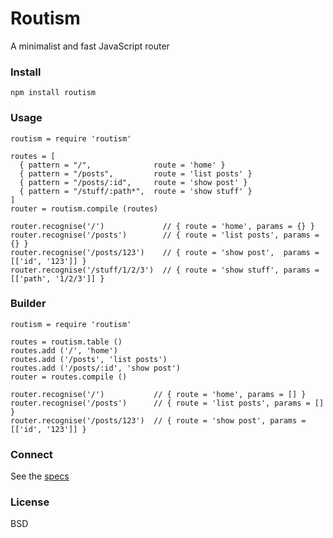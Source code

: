 # Routism

A minimalist and fast JavaScript router

### Install

    npm install routism

### Usage

```PogoScript
routism = require 'routism'

routes = [
  { pattern = "/",              route = 'home' }
  { pattern = "/posts",         route = 'list posts' }
  { pattern = "/posts/:id",     route = 'show post' }
  { pattern = "/stuff/:path*",  route = 'show stuff' }
]
router = routism.compile (routes)

router.recognise('/')             // { route = 'home', params = {} }
router.recognise('/posts')        // { route = 'list posts', params = {} }
router.recognise('/posts/123')    // { route = 'show post',  params = [['id', '123']] }
router.recognise('/stuff/1/2/3')  // { route = 'show stuff', params = [['path', '1/2/3']] }
```

### Builder

```PogoScript
routism = require 'routism'

routes = routism.table ()
routes.add ('/', 'home')
routes.add ('/posts', 'list posts')
routes.add ('/posts/:id', 'show post')
router = routes.compile ()

router.recognise('/')           // { route = 'home', params = [] }
router.recognise('/posts')      // { route = 'list posts', params = [] }
router.recognise('/posts/123')  // { route = 'show post', params = [['id', '123']] }
```

### Connect

See the [specs](./spec/connect_spec.pogo)

### License

BSD
